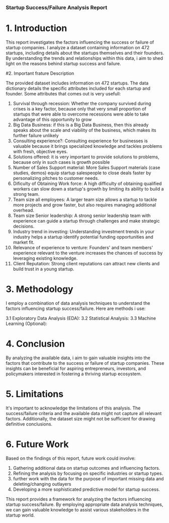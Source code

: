 ### Startup Success/Failure Analysis Report
# 1. Introduction

This report investigates the factors influencing the success or failure of startup companies. I analyze a dataset containing information on 472 startups, including details about the startups themselves and their founders. By understanding the trends and relationships within this data, i aim to shed light on the reasons behind startup success and failure.

#2. Important frature Description

The provided dataset includes information on 472 startups. The data dictionary details the specific attributes included for each startup and founder. Some attributes that comes out is very usefull:

1. Survival through recession: Whether the company survived during crises is a key factor, because only that very small proportion of startups that were able to overcome recessions were able to take advantage of this opportunity to grow
2. Big Data Business: if this is a Big Data Business, then this already speaks about the scale and viability of the business, which makes its further failure unlikely
3. Consulting experience?: Consulting experience for businesses is valuable because it brings specialized knowledge and tackles problems with fresh, objective eyes.
4. Solutions offered: it is very important to provide solutions to problems, because only in such cases is growth possible
5. Number of Sales Support material: More Sales Support materials (case studies, demos) equip startup salespeople to close deals faster by personalizing pitches to customer needs.
6. Dificulty of Obtaining Work force:  A high difficulty of obtaining qualified workers can slow down a startup's growth by limiting its ability to build a strong team.
7. Team size all employees: A larger team size allows a startup to tackle more projects and grow faster, but also requires managing additional overhead.
8. Team size Senior leadership:  A strong senior leadership team with experience can guide a startup through challenges and make strategic decisions.
9. Industry trend in investing: Understanding investment trends in your industry helps a startup identify potential funding opportunities and market fit.
10. Relevance of experience to venture:  Founders' and team members' experience relevant to the venture increases the chances of success by leveraging existing knowledge.
11. Client Reputation: Strong client reputations can attract new clients and build trust in a young startup.

# 3. Methodology

I employ a combination of data analysis techniques to understand the factors influencing startup success/failure. Here are methods i use:

3.1 Exploratory Data Analysis (EDA):
3.2 Statistical Analysis:
3.3 Machine Learning (Optional):

# 4. Conclusion

By analyzing the available data, i aim to gain valuable insights into the factors that contribute to the success or failure of startup companies. These insights can be beneficial for aspiring entrepreneurs, investors, and policymakers interested in fostering a thriving startup ecosystem.

# 5. Limitations

It's important to acknowledge the limitations of this analysis. The success/failure criteria and the available data might not capture all relevant factors. Additionally, the dataset size might not be sufficient for drawing definitive conclusions.

# 6. Future Work

Based on the findings of this report, future work could involve:

1. Gathering additional data on startup outcomes and influencing factors.
2. Refining the analysis by focusing on specific industries or startup types.
3. further work with the data for the purpose of important missing data and deleting/changing outlayers
4. Developing a more sophisticated predictive model for startup success.

This report provides a framework for analyzing the factors influencing startup success/failure. By  employing appropriate data analysis techniques, we can gain valuable knowledge to assist various stakeholders in the startup world.
